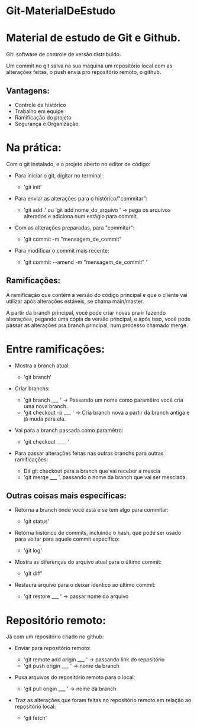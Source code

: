 # Git-MaterialDeEstudo

# Material de estudo de Git e Github.

Git: software de controle de versão distribuído. 

Um commit no git salva na sua máquina um repositório local com as alterações feitas, o push envia pro repositório remoto, o github.

## Vantagens: 
* Controle de histórico
* Trabalho em equipe
* Ramificação do projeto
* Segurança e Organização. 



# Na prática: 
Com o git instalado, e o projeto aberto no editor de código:

* Para iniciar o git, digitar no terminal:
    * 'git init'
      
* Para enviar as alterações para o histórico/"commitar":
    * 'git add .' ou 'git add nome_do_arquivo '   -> pega os arquivos alterados e adiciona num estágio para commit.
      
* Com as alterações preparadas, para "commitar": 
    * 'git commit -m "mensagem_de_commit"
      
* Para modificar o commit mais recente:
    * 'git commit --amend -m "mensagem_de_commit" '  

## Ramificações:
A ramificação que contém a versão do código principal e que o cliente vai utilizar após alterações estáveis, se chama main/master. 

A partir da branch principal, você pode criar novas pra ir fazendo alterações, pegando uma cópia da versão principal, e após isso, você pode passar as alterações pra branch principal, num processo chamado merge.

# Entre ramificações:
* Mostra a branch atual:
    * 'git branch'
      
* Criar branchs:
    * 'git branch ___ '  -> Passando um nome como paramêtro você cria uma nova branch.
    * 'git checkout -b ___ '   -> Cria branch nova a partir da branch antiga e já muda para ela.
      
* Vai para a branch passada como paramêtro:
    * 'git checkout ____ '
      
* Para passar alterações feitas nas outras branchs para outras ramificações:
    * Dá git checkout para a branch que vai receber a mescla
    * 'git merge ___ ', passando o nome da branch que vai ser mesclada.

## Outras coisas mais específicas:
* Retorna a branch onde você está e se tem algo para commitar:
    * 'git status'
      
* Retorna histórico de commits, incluindo o hash, que pode ser usado para voltar para aquele commit específico:
    * 'git log'
      
* Mostra as diferenças do arquivo atual para o último commit:
    * 'git diff'
      
* Restaura arquivo para o deixar identico ao último commit: 
    * 'git restore ___ '  -> passar nome do arquivo


# Repositório remoto:
Já com um repositório criado no github:

* Enviar para repositório remoto:
    * 'git remote add origin ___ '  -> passando link do repositório
    * 'git push origin ___ ' -> nome da branch

* Puxa arquivos do repositório remoto para o local:
    * 'git pull origin ___ '  -> nome da branch

* Traz as alterações que foram feitas no repositório remoto em relação ao repositório local:
    * 'git fetch' 
